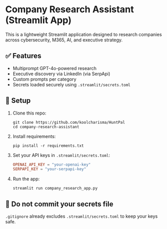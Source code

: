 # Company Research Assistant (Streamlit App)

This is a lightweight Streamlit application designed to research companies across cybersecurity, M365, AI, and executive strategy.

## ✅ Features
- Multiprompt GPT-4o-powered research
- Executive discovery via LinkedIn (via SerpApi)
- Custom prompts per category
- Secrets loaded securely using `.streamlit/secrets.toml`

## 🔧 Setup

1. Clone this repo:
   ```
   git clone https://github.com/koolcharisma/HuntPal
   cd company-research-assistant
   ```

2. Install requirements:
   ```
   pip install -r requirements.txt
   ```

3. Set your API keys in `.streamlit/secrets.toml`:
   ```toml
   OPENAI_API_KEY = "your-openai-key"
   SERPAPI_KEY = "your-serpapi-key"
   ```

4. Run the app:
   ```
   streamlit run company_research_app.py
   ```

## 🚫 Do not commit your secrets file
`.gitignore` already excludes `.streamlit/secrets.toml` to keep your keys safe.